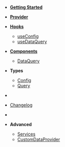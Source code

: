 - [**Getting Started**](README.md)
- [**Provider**](provider.md)
- [**Hooks**](hooks/)
    - [useConfig](hooks/useConfig.md)
    - [useDataQuery](hooks/useDataQuery.md)
- [**Components**](components/)
    - [DataQuery](components/DataQuery.md)
- **Types**
    - [Config](types/Config.md)
    - [Query](types/Query.md)

- &nbsp;

- [Changelog](CHANGELOG.md)

- &nbsp;

- **Advanced**
    - [Services](advanced/services.md)
    - [CustomDataProvider](advanced/CustomDataProvider.md)